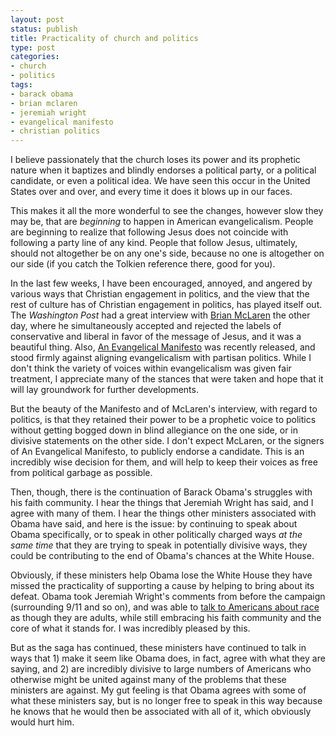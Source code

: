 ```yaml
---
layout: post
status: publish
title: Practicality of church and politics
type: post
categories:
- church
- politics
tags:
- barack obama
- brian mclaren
- jeremiah wright
- evangelical manifesto
- christian politics
---
```

I believe passionately that the church loses its power and its prophetic nature when it baptizes and blindly endorses a political party, or a political candidate, or even a political idea. We have seen this occur in the United States over and over, and every time it does it blows up in our faces.

This makes it all the more wonderful to see the changes, however slow they may be, that are <em>beginning</em> to happen in American evangelicalism. People are beginning to realize that following Jesus does not coincide with following a party line of any kind. People that follow Jesus, ultimately, should not altogether be on any one's side, because no one is altogether on our side (if you catch the Tolkien reference there, good for you).

In the last few weeks, I have been encouraged, annoyed, and angered by various ways that Christian engagement in politics, and the view that the rest of culture has of Christian engagement in politics, has played itself out. The <em>Washington Post</em> had a great interview with <a href="http://www.brianmclaren.net/">Brian McLaren</a> the other day, where he simultaneously accepted and rejected the labels of conservative and liberal in favor of the message of Jesus, and it was a beautiful thing. Also, <a href="http://www.anevangelicalmanifesto.com/">An Evangelical Manifesto</a> was recently released, and stood firmly against aligning evangelicalism with partisan politics. While I don't think the variety of voices within evangelicalism was given fair treatment, I appreciate many of the stances that were taken and hope that it will lay groundwork for further developments.

But the beauty of the Manifesto and of McLaren's interview, with regard to politics, is that they retained their power to be a prophetic voice to politics without getting bogged down in blind allegiance on the one side, or in divisive statements on the other side. I don't expect McLaren, or the signers of An Evangelical Manifesto, to publicly endorse a candidate. This is an incredibly wise decision for them, and will help to keep their voices as free from political garbage as possible.

Then, though, there is the continuation of Barack Obama's struggles with his faith community. I hear the things that Jeremiah Wright has said, and I agree with many of them. I hear the things other ministers associated with Obama have said, and here is the issue: by continuing to speak about Obama specifically, or to speak in other politically charged ways <em>at the same time</em> that they are trying to speak in potentially divisive ways, they could be contributing to the end of Obama's chances at the White House.

Obviously, if these ministers help Obama lose the White House they have missed the practicality of supporting a cause by helping to bring about its defeat. Obama took Jeremiah Wright's comments from before the campaign (surrounding 9/11 and so on), and was able to <a href="http://www.youtube.com/watch?v=pWe7wTVbLUU">talk to Americans about race</a> as though they are adults, while still embracing his faith community and the core of what it stands for. I was incredibly pleased by this.

But as the saga has continued, these ministers have continued to talk in ways that 1) make it seem like Obama does, in fact, agree with what they are saying, and 2) are incredibly divisive to large numbers of Americans who otherwise might be united against many of the problems that these ministers are against. My gut feeling is that Obama agrees with some of what these ministers say, but is no longer free to speak in this way because he knows that he would then be associated with all of it, which obviously would hurt him.
